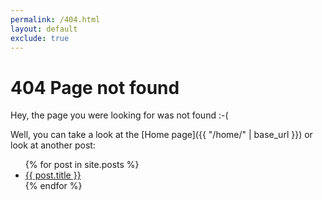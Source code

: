 ```yaml
---
permalink: /404.html
layout: default
exclude: true
---
```

# 404 Page not found

Hey, the page you were looking for was not found :-(

Well, you can take a look at the [Home page]({{ "/home/" | base_url }}) or look at another post:

<ul>
  {% for post in site.posts %}
    <li>
      <a href="{{ post.url }}">{{ post.title }}</a>
    </li>
  {% endfor %}
</ul>